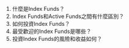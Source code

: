 

1. 什麼是Index Funds？
2. Index Funds和Active Funds之間有什麼區別？
3. 如何投資Index Funds？
4. 最受歡迎的Index Funds是哪些？
5. 投資Index Funds的風險和收益如何？